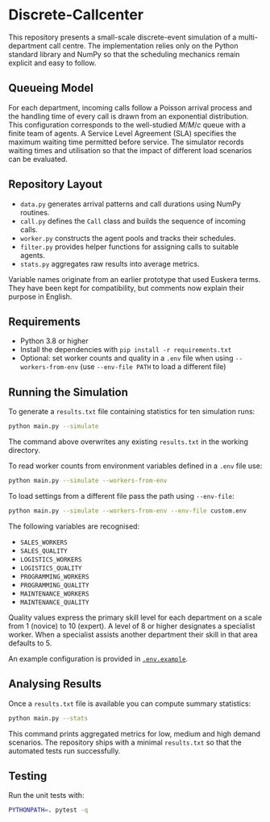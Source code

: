 # Discrete-Callcenter

This repository presents a small-scale discrete-event simulation of a multi-department call centre. The implementation relies only on the Python standard library and NumPy so that the scheduling mechanics remain explicit and easy to follow.

## Queueing Model

For each department, incoming calls follow a Poisson arrival process and the handling time of every call is drawn from an exponential distribution. This configuration corresponds to the well-studied $M/M/c$ queue with a finite team of agents. A Service Level Agreement (SLA) specifies the maximum waiting time permitted before service. The simulator records waiting times and utilisation so that the impact of different load scenarios can be evaluated.

## Repository Layout

* `data.py` generates arrival patterns and call durations using NumPy routines.
* `call.py` defines the `Call` class and builds the sequence of incoming calls.
* `worker.py` constructs the agent pools and tracks their schedules.
* `filter.py` provides helper functions for assigning calls to suitable agents.
* `stats.py` aggregates raw results into average metrics.

Variable names originate from an earlier prototype that used Euskera terms. They have been kept for compatibility, but comments now explain their purpose in English.

## Requirements

* Python 3.8 or higher
* Install the dependencies with `pip install -r requirements.txt`
* Optional: set worker counts and quality in a `.env` file when using `--workers-from-env`
  (use `--env-file PATH` to load a different file)

## Running the Simulation

To generate a `results.txt` file containing statistics for ten simulation runs:

```bash
python main.py --simulate
```

The command above overwrites any existing `results.txt` in the working directory.

To read worker counts from environment variables defined in a `.env` file use:

```bash
python main.py --simulate --workers-from-env
```

To load settings from a different file pass the path using `--env-file`:

```bash
python main.py --simulate --workers-from-env --env-file custom.env
```

The following variables are recognised:

* `SALES_WORKERS`
* `SALES_QUALITY`
* `LOGISTICS_WORKERS`
* `LOGISTICS_QUALITY`
* `PROGRAMMING_WORKERS`
* `PROGRAMMING_QUALITY`
* `MAINTENANCE_WORKERS`
* `MAINTENANCE_QUALITY`

Quality values express the primary skill level for each department on a
scale from 1 (novice) to 10 (expert). A level of 8 or higher designates a
specialist worker. When a specialist assists another department their skill
in that area defaults to 5.

An example configuration is provided in [`.env.example`](./.env.example).

## Analysing Results

Once a `results.txt` file is available you can compute summary statistics:

```bash
python main.py --stats
```

This command prints aggregated metrics for low, medium and high demand scenarios. The repository ships with a minimal `results.txt` so that the automated tests run successfully.

## Testing

Run the unit tests with:

```bash
PYTHONPATH=. pytest -q
```


